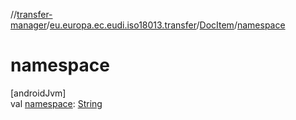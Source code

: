 //[transfer-manager](../../../index.md)/[eu.europa.ec.eudi.iso18013.transfer](../index.md)/[DocItem](index.md)/[namespace](namespace.md)

# namespace

[androidJvm]\
val [namespace](namespace.md): [String](https://kotlinlang.org/api/latest/jvm/stdlib/kotlin/-string/index.html)
